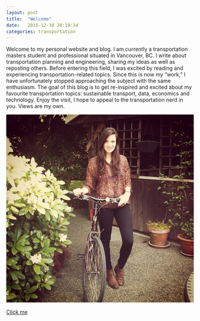 ```yaml
---
layout: post
title:  "Welcome"
date:   2015-12-30 20:19:34
categories: transportation
---
```

Welcome to my personal website and blog. I am currently a transportation masters student and professional situated in Vancouver, BC. I write about transportation planning and engineering, sharing my ideas as well as reposting others. Before entering this field, I was excited by reading and experiencing transportation-related topics. Since this is now my “work,” I have unfortunately stopped approaching the subject with the same enthusiasm. The goal of this blog is to get re-inspired and excited about my favourite transportation topics: sustainable transport, data, economics and technology. Enjoy the visit, I hope to appeal to the transportation nerd in you. Views are my own.

![I'm on a bike!](/images\Intro_Bianca.jpg)

<a href="/blogData\Transportation_Sustainable_World.pdf">Click me</a>